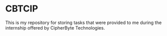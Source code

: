 # CBTCIP
This is my repository for storing tasks that were provided to me during the internship offered by CipherByte Technologies.
